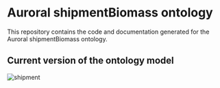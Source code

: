# Auroral shipmentBiomass ontology

This repository contains the code and documentation generated for the  Auroral shipmentBiomass ontology.

## Current version of the ontology model

![shipment](https://github.com/oeg-upm/auroral-shipmentBiomass-ontology/blob/main/diagrams/shipment.png)

